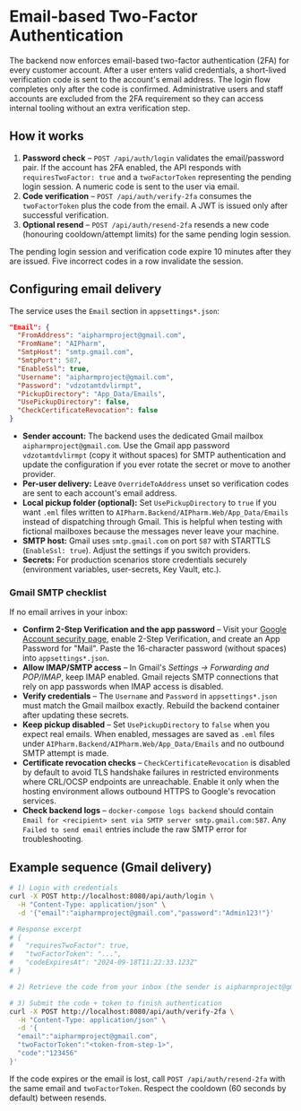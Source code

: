 # Email-based Two-Factor Authentication

The backend now enforces email-based two-factor authentication (2FA) for every customer account. After a user enters valid credentials, a short-lived verification code is sent to the account's email address. The login flow completes only after the code is confirmed. Administrative users and staff accounts are excluded from the 2FA requirement so they can access internal tooling without an extra verification step.

## How it works

1. **Password check** – `POST /api/auth/login` validates the email/password pair. If the account has 2FA enabled, the API responds with `requiresTwoFactor: true` and a `twoFactorToken` representing the pending login session. A numeric code is sent to the user via email.
2. **Code verification** – `POST /api/auth/verify-2fa` consumes the `twoFactorToken` plus the code from the email. A JWT is issued only after successful verification.
3. **Optional resend** – `POST /api/auth/resend-2fa` resends a new code (honouring cooldown/attempt limits) for the same pending login session.

The pending login session and verification code expire 10 minutes after they are issued. Five incorrect codes in a row invalidate the session.

## Configuring email delivery

The service uses the `Email` section in `appsettings*.json`:

```json
"Email": {
  "FromAddress": "aipharmproject@gmail.com",
  "FromName": "AIPharm",
  "SmtpHost": "smtp.gmail.com",
  "SmtpPort": 587,
  "EnableSsl": true,
  "Username": "aipharmproject@gmail.com",
  "Password": "vdzotamtdvlirmpt",
  "PickupDirectory": "App_Data/Emails",
  "UsePickupDirectory": false,
  "CheckCertificateRevocation": false
}
```

- **Sender account:** The backend uses the dedicated Gmail mailbox `aipharmproject@gmail.com`. Use the Gmail app password `vdzotamtdvlirmpt` (copy it without spaces) for SMTP authentication and update the configuration if you ever rotate the secret or move to another provider.
- **Per-user delivery:** Leave `OverrideToAddress` unset so verification codes are sent to each account's email address.
- **Local pickup folder (optional):** Set `UsePickupDirectory` to `true` if you want `.eml` files written to `AIPharm.Backend/AIPharm.Web/App_Data/Emails` instead of dispatching through Gmail. This is helpful when testing with fictional mailboxes because the messages never leave your machine.
- **SMTP host:** Gmail uses `smtp.gmail.com` on port `587` with STARTTLS (`EnableSsl: true`). Adjust the settings if you switch providers.
- **Secrets:** For production scenarios store credentials securely (environment variables, user-secrets, Key Vault, etc.).

### Gmail SMTP checklist

If no email arrives in your inbox:

- **Confirm 2-Step Verification and the app password** – Visit your [Google Account security page](https://myaccount.google.com/security), enable 2-Step Verification, and create an App Password for "Mail". Paste the 16-character password (without spaces) into `appsettings*.json`.
- **Allow IMAP/SMTP access** – In Gmail's *Settings → Forwarding and POP/IMAP*, keep IMAP enabled. Gmail rejects SMTP connections that rely on app passwords when IMAP access is disabled.
- **Verify credentials** – The `Username` and `Password` in `appsettings*.json` must match the Gmail mailbox exactly. Rebuild the backend container after updating these secrets.
- **Keep pickup disabled** – Set `UsePickupDirectory` to `false` when you expect real emails. When enabled, messages are saved as `.eml` files under `AIPharm.Backend/AIPharm.Web/App_Data/Emails` and no outbound SMTP attempt is made.
- **Certificate revocation checks** – `CheckCertificateRevocation` is disabled by default to avoid TLS handshake failures in restricted environments where CRL/OCSP endpoints are unreachable. Enable it only when the hosting environment allows outbound HTTPS to Google's revocation services.
- **Check backend logs** – `docker-compose logs backend` should contain `Email for <recipient> sent via SMTP server smtp.gmail.com:587`. Any `Failed to send email` entries include the raw SMTP error for troubleshooting.

## Example sequence (Gmail delivery)

```bash
# 1) Login with credentials
curl -X POST http://localhost:8080/api/auth/login \
  -H "Content-Type: application/json" \
  -d '{"email":"aipharmproject@gmail.com","password":"Admin123!"}'

# Response excerpt
# {
#   "requiresTwoFactor": true,
#   "twoFactorToken": "...",
#   "codeExpiresAt": "2024-09-18T11:22:33.123Z"
# }

# 2) Retrieve the code from your inbox (the sender is aipharmproject@gmail.com). If you enabled the pickup directory, the `.eml` file is stored under AIPharm.Backend/AIPharm.Web/App_Data/Emails instead of being sent.

# 3) Submit the code + token to finish authentication
curl -X POST http://localhost:8080/api/auth/verify-2fa \
  -H "Content-Type: application/json" \
  -d '{
  "email":"aipharmproject@gmail.com",
  "twoFactorToken":"<token-from-step-1>",
  "code":"123456"
}'
```

If the code expires or the email is lost, call `POST /api/auth/resend-2fa` with the same email and `twoFactorToken`. Respect the cooldown (60 seconds by default) between resends.
